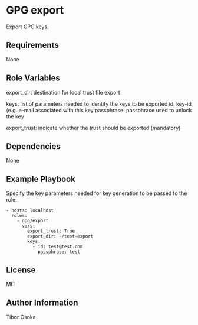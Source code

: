 GPG export
=========

Export GPG keys.

Requirements
------------

None

Role Variables
--------------

export_dir: destination for local trust file export

keys: list of parameters needed to identify the keys to be exported
  id: key-id (e.g. e-mail associated with this key
  passphrase: passphrase used to unlock the key

export_trust: indicate whether the trust should be exported (mandatory)

Dependencies
------------

None

Example Playbook
----------------
Specify the key parameters needed for key generation to be passed to the role.

    - hosts: localhost
      roles:
        - gpg/export
          vars:
            export_trust: True
            export_dir: ~/test-export
            keys:
              - id: test@test.com
                passphrase: test

License
-------

MIT

Author Information
------------------

Tibor Csoka
